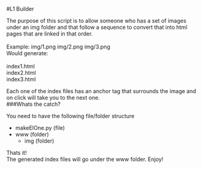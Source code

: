 #L1 Builder

The purpose of this script is to allow someone who has a set of images under an img folder and that follow a sequence to convert that into html pages that are linked in that order.<br><br>
Example: img/1.png img/2.png img/3.png <br>
Would generate:<br><br>
index1.html<br>
index2.html<br>
index3.html<br>

Each one of the index files has an anchor tag that surrounds the image and on click will take you to the next one.<br>
###Whats the catch?

You need to have the following file/folder structure<br>

* makeElOne.py (file)
* www (folder)
	* img (folder)

Thats it!<br>
The generated index files will go under the www folder.
Enjoy!
